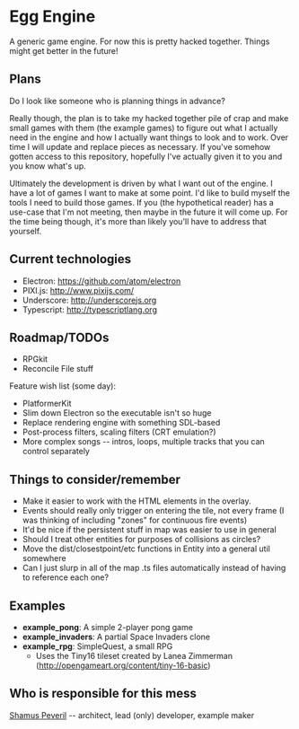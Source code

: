 # Egg Engine

A generic game engine. For now this is pretty hacked together. Things might get better in the future!


## Plans

Do I look like someone who is planning things in advance?

Really though, the plan is to take my hacked together pile of crap and make small games with them (the example games) to figure out what I actually need in the engine and how I actually want things to look and to work. Over time I will update and replace pieces as necessary. If you've somehow gotten access to this repository, hopefully I've actually given it to you and you know what's up.

Ultimately the development is driven by what I want out of the engine. I have a lot of games I want to make at some point. I'd like to build myself the tools I need to build those games. If you (the hypothetical reader) has a use-case that I'm not meeting, then maybe in the future it will come up. For the time being though, it's more than likely you'll have to address that yourself.


## Current technologies

- Electron: <https://github.com/atom/electron>
- PIXI.js: <http://www.pixijs.com/>
- Underscore: <http://underscorejs.org>
- Typescript: <http://typescriptlang.org>


## Roadmap/TODOs

- RPGkit
- Reconcile File stuff

Feature wish list (some day):

- PlatformerKit
- Slim down Electron so the executable isn't so huge
- Replace rendering engine with something SDL-based
- Post-process filters, scaling filters (CRT emulation?)
- More complex songs -- intros, loops, multiple tracks that you can control separately

## Things to consider/remember

- Make it easier to work with the HTML elements in the overlay.
- Events should really only trigger on entering the tile, not every frame (I was thinking of including "zones" for continuous fire events)
- It'd be nice if the persistent stuff in map was easier to use in general
- Should I treat other entities for purposes of collisions as circles?
- Move the dist/closestpoint/etc functions in Entity into a general util somewhere
- Can I just slurp in all of the map .ts files automatically instead of having to reference each one?


## Examples

- **example_pong**: A simple 2-player pong game
- **example_invaders**: A partial Space Invaders clone
- **example_rpg**: SimpleQuest, a small RPG
    - Uses the Tiny16 tileset created by Lanea Zimmerman (http://opengameart.org/content/tiny-16-basic)


## Who is responsible for this mess

[Shamus Peveril](http://shamuspeveril.com) -- architect, lead (only) developer, example maker
